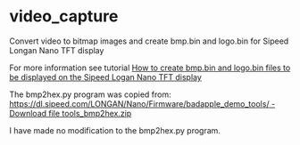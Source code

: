 # video_capture
Convert video to bitmap images and create bmp.bin and logo.bin for Sipeed Longan Nano TFT display

For more information see tutorial [How to create bmp.bin and logo.bin files to be displayed on the Sipeed Logan Nano TFT display](https://www.mobilefish.com/developer/riscv/riscv_quickguide_create_bitmap_animation.html)

The bmp2hex.py program was copied from:<br />
[https://dl.sipeed.com/LONGAN/Nano/Firmware/badapple_demo_tools/ - Download file tools_bmp2hex.zip](https://dl.sipeed.com/LONGAN/Nano/Firmware/badapple_demo_tools/)

I have made no modification to the bmp2hex.py program.
